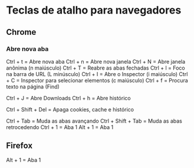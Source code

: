# Teclas de atalho para navegadores

## Chrome

### Abre nova aba

Ctrl + t	= Abre nova aba
Ctrl + n	= Abre nova janela
Ctrl + N	= Abre janela anônima (n maiúsculo)
Ctrl + T	= Reabre as abas fechadas
Ctrl + l	= Foco na barra de URL (L minúsculo)
Ctrl + I	= Abre o Inspector (i maiúsculo)
Ctrl + C	= Inspector para selecionar elementos (c maiúsculo)
Ctrl + f	= Procura texto na página (Find)

Ctrl + J 	= Abre Downloads
Ctrl + h	= Abre histórico

Ctrl + Shift + Del	= Apaga cookies, cache e histórico

Ctrl + Tab 		= Muda as abas avançando
Ctrl + Shift + Tab 	= Muda as abas retrocedendo
Ctrl + 1 		= Aba 1
Alt  + 1 		= Aba 1


## Firefox

Alt  + 1 	= Aba 1


